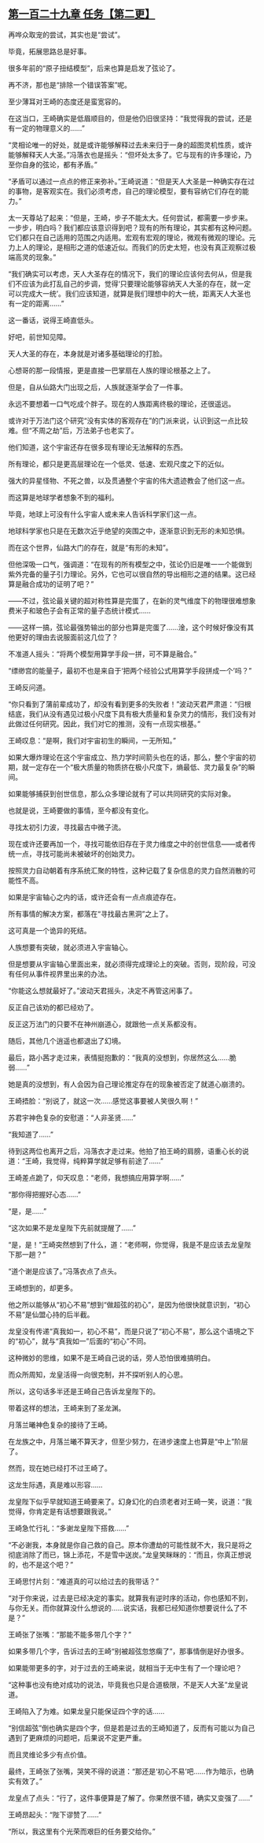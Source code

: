 ## [第一百二十九章 任务【第二更】](https://www.xxbiquge.com/11_11207/9242701.html)


  再哗众取宠的尝试，其实也是“尝试”。

  毕竟，拓展思路总是好事。

  很多年前的“原子扭结模型”，后来也算是启发了弦论了。

  再不济，那也是“排除一个错误答案”呢。

  至少薄耳对王崎的态度还是蛮宽容的。

  在这当口，王崎确实是低眉顺目的，但是他仍旧很坚持：“我觉得我的尝试，还是有一定的物理意义的……”

  “灵相论唯一的好处，就是或许能够解释过去未来归于一身的超图灵机性质，或许能够解释天人大圣。”冯落衣也是摇头：“但坏处太多了。它与现有的许多理论，乃至你自身的弦论，都有矛盾。”

  “矛盾可以通过一点点的修正来弥补。”王崎说道：“但是天人大圣是一种确实存在过的事物，是客观实在。我们必须考虑，自己的理论模型，要有容纳它们存在的能力。”

  太一天尊站了起来：“但是，王崎，步子不能太大。任何尝试，都需要一步步来。一步步，明白吗？我们都应该意识得到吧？现有的所有理论，其实都有这种问题。它们都只在自己适用的范围之内适用。宏观有宏观的理论，微观有微观的理论。元力上人的理论，是相形之道的低速近似。而我们的历史太短，也没有真正观察过极端高灵的现象。”

  “我们确实可以考虑，天人大圣存在的情况下，我们的理论应该何去何从，但是我们不应该为此打乱自己的步调，觉得‘只要理论能够容纳天人大圣的存在，就一定可以完成大一统’。我们应该知道，就算是我们理想中的大一统，距离天人大圣也有一定的距离……”

  这一番话，说得王崎直低头。

  好吧，前世知见障。

  天人大圣的存在，本身就是对诸多基础理论的打脸。

  心想哥的那一段情报，更是直接一巴掌扇在人族的理论根基之上了。

  但是，自从仙路大门出现之后，人族就逐渐学会了一件事。

  永远不要想着一口气吃成个胖子。现在的人族距离终极的理论，还很遥远。

  或许对于万法门这个研究“没有实体的客观存在”的门派来说，认识到这一点比较难。但“不周之劫”后，万法弟子也老实了。

  他们知道，这个宇宙还存在很多现有理论无法解释的东西。

  所有理论，都只是更高层理论在一个低灵、低速、宏观尺度之下的近似。

  强大的异星怪物、不死之兽，以及贯通整个宇宙的伟大遗迹教会了他们这一点。

  而这算是地球学者想象不到的福利。

  毕竟，地球上可没有什么宇宙人或未来人告诉科学家们这一点。

  地球科学家也只是在无数次近乎绝望的突围之中，逐渐意识到无形的未知恐惧。

  而在这个世界，仙路大门的存在，就是“有形的未知”。

  但他深吸一口气，强调道：“在现有的所有模型之中，弦论仍旧是唯一一个能做到紫外完备的量子引力理论。另外，它也可以很自然的导出相形之道的结果。这已经算是融合成功的证明了吧？”

  ——不过，弦论最关键的超对称性算是完蛋了，在新的灵气维度下的物理很难想象费米子和玻色子会有正常的量子态统计模式……

  ——这样一搞，弦论最强势输出的部分也算是完蛋了……淦，这个时候好像没有其他更好的理由去说服面前这几位了？

  不准道人摇头：“将两个模型用算学手段一拼，可不算是融合。”

  “缥缈宫的能量子，最初不也是来自于‘把两个经验公式用算学手段拼成一个’吗？”

  王崎反问道。

  “你只看到了蒲前辈成功了，却没有看到更多的失败者！”波动天君严肃道：“归根结底，我们从没有遇见过极小尺度下具有极大质量和复杂灵力的情形，我们没有对此做过任何研究。因此，我们对它的推测，没有一点现实根基。”

  王崎叹息：“是啊，我们对宇宙初生的瞬间，一无所知。”

  如果大爆炸理论在这个宇宙成立、热力学时间箭头也在的话，那么，整个宇宙的初期，就一定存在一个“极大质量的物质挤在极小尺度下，熵最低、灵力最复杂”的瞬间。

  如果能够捕获到创世信息，那么众多理论就有了可以共同研究的实际对象。

  也就是说，王崎要做的事情，至今都没有变化。

  寻找太初引力波，寻找最古中微子流。

  现在或许还要再加一个，寻找可能依旧存在于灵力维度之中的创世信息——或者传统一点，寻找可能尚未被破坏的创始灵力。

  按照灵力自动朝着有序系统汇聚的特性，这种记载了复杂信息的灵力自然消散的可能性不高。

  如果是宇宙轴心之内的话，或许还会有一点点痕迹存在。

  所有事情的解决方案，都落在“寻找最古黑洞”之上了。

  这可真是一个诡异的死结。

  人族想要有突破，就必须进入宇宙轴心。

  但是想要从宇宙轴心里面出来，就必须得完成理论上的突破。否则，现阶段，可没有任何从事件视界里出来的办法。

  “你能这么想就最好了。”波动天君摇头，决定不再管这闲事了。

  反正自己该劝的都已经劝了。

  反正这万法门的只要不在神州崩道心，就跟他一点关系都没有。

  随后，其他几个逍遥也都退出了幻境。

  最后，路小茜才走过来，表情挺抱歉的：“我真的没想到，你居然这么……脆弱……”

  她是真的没想到，有人会因为自己理论推定存在的现象被否定了就道心崩溃的。

  王崎捂脸：“别说了，就这一次……感觉这事要被人笑很久啊！”

  苏君宇神色复杂的安慰道：“人非圣贤……”

  “我知道了……”

  待到这两位也离开之后，冯落衣才走过来。他拍了拍王崎的肩膀，语重心长的说道：“王崎，我觉得，纯粹算学就足够有前途了……”

  王崎差点跪了，仰天叹息：“老师，我想搞应用算学啊……”

  “那你得把握好心态……”

  “是，是……”

  “这次如果不是龙皇陛下先前就提醒了……”

  “是，是！”王崎突然想到了什么，道：“老师啊，你觉得，我是不是应该去龙皇陛下那一趟？”

  “道个谢是应该了。”冯落衣点了点头。

  王崎想到的，却更多。

  他之所以能够从“初心不易”想到“做超弦的初心”，是因为他很快就意识到，“初心不易”是仙盟心持的后半截。

  龙皇没有传递“真我如一，初心不易”，而是只说了“初心不易”，那么这个语境之下的“初心”，就与“真我如一”后面的“初心”不同。

  这种微妙的思维，如果不是王崎自己说的话，旁人恐怕很难搞明白。

  而众所周知，龙皇活得一向很克制，并不探听别人的心思。

  所以，这句话多半还是王崎自己告诉龙皇陛下的。

  带着这样的想法，王崎来到了圣龙渊。

  月落兰曦神色复杂的接待了王崎。

  在龙族之中，月落兰曦不算天才，但至少努力，在进步速度上也算是“中上”阶层了。

  然而，现在她已经打不过王崎了。

  这龙生际遇，真是难以形容……

  龙皇陛下似乎早就知道王崎要来了。幻身幻化的白须老者对王崎一笑，说道：“我觉得，你肯定是有话想要跟我说。”

  王崎急忙行礼：“多谢龙皇陛下搭救……”

  “不必谢我，本身就是你自己救的自己。原本你遭劫的可能性就不大，我只是将之彻底消除了而已，锦上添花，不是雪中送炭。”龙皇笑眯眯的：“而且，你真正想说的，也不是这个吧？”

  王崎思忖片刻：“难道真的可以给过去的我带话？”

  “对于你来说，过去是已经决定的事实。就算我有逆时序的活动，你也感知不到，与你无关。而你就算没什么想说的……说实话，我都已经知道你想要说什么了不是？”

  王崎张了张嘴：“那能不能多带几个字？”

  如果多带几个字，告诉过去的王崎“别被超弦忽悠瘸了”，那事情倒是好办很多。

  如果能带更多的字，对于过去的王崎来说，就相当于无中生有了一个理论吧？

  “这种事也没有绝对成功的说法，毕竟我也只是合道极限，不是天人大圣”龙皇说道。

  王崎陷入了为难。如果龙皇只能保证四个字的话……

  “别信超弦”倒也确实是四个字，但是若是过去的王崎知道了，反而有可能以为自己遇到了更麻烦的问题吧，后果说不定更严重。

  而且灵维论多少有点价值。

  最终，王崎张了张嘴，哭笑不得的说道：“那还是‘初心不易’吧……作为暗示，也确实有效了。”

  龙皇点了点头：“行了，这件事便算是了解了。你果然很不错，确实又变强了……”

  王崎昂起头：“陛下谬赞了……”

  “所以，我这里有个光荣而艰巨的任务要交给你。”
